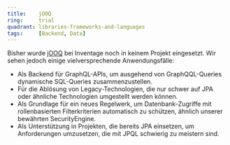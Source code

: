 ```yaml
---
title:    jOOQ  
ring:     trial  
quadrant: libraries-frameworks-and-languages
tags:     [Backend, Data]
---
```


Bisher wurde [jOOQ][jooq] bei Inventage noch in keinem Projekt eingesetzt. Wir sehen jedoch einige vielversprechende
Anwendungsfälle:

- Als Backend für GraphQL-APIs, um ausgehend von GraphQQL-Queries dynamische SQL-Queries zusammenzustellen.
- Für die Ablösung von Legacy-Technologien, die nur schwer auf JPA oder ähnliche Technologien umgestellt werden können.
- Als Grundlage für ein neues Regelwerk, um Datenbank-Zugriffe mit rollenbasierten Filterkriterien automatisch zu
  schützen, ähnlich unserer bewährten SecurityEngine.
- Als Unterstützung in Projekten, die bereits JPA einsetzen, um Anforderungen umzusetzen, die mit JPQL schwierig zu
  meistern sind.

[jooq]: https://www.jooq.org
